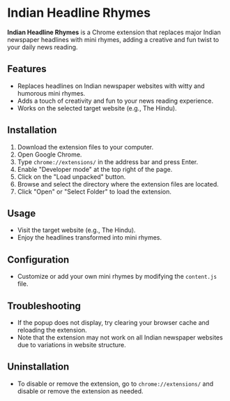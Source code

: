 # Indian Headline Rhymes

**Indian Headline Rhymes** is a Chrome extension that replaces major Indian newspaper headlines with mini rhymes, adding a creative and fun twist to your daily news reading.


## Features

- Replaces headlines on Indian newspaper websites with witty and humorous mini rhymes.
- Adds a touch of creativity and fun to your news reading experience.
- Works on the selected target website (e.g., The Hindu).

## Installation

1. Download the extension files to your computer.
2. Open Google Chrome.
3. Type `chrome://extensions/` in the address bar and press Enter.
4. Enable "Developer mode" at the top right of the page.
5. Click on the "Load unpacked" button.
6. Browse and select the directory where the extension files are located.
7. Click "Open" or "Select Folder" to load the extension.

## Usage

- Visit the target website (e.g., The Hindu).
- Enjoy the headlines transformed into mini rhymes.

## Configuration

- Customize or add your own mini rhymes by modifying the `content.js` file.

## Troubleshooting

- If the popup does not display, try clearing your browser cache and reloading the extension.
- Note that the extension may not work on all Indian newspaper websites due to variations in website structure.

## Uninstallation

- To disable or remove the extension, go to `chrome://extensions/` and disable or remove the extension as needed.




